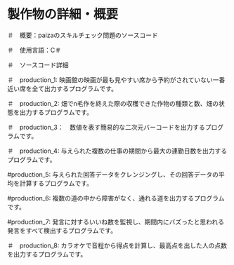 # 製作物の詳細・概要

＃　概要：paizaのスキルチェック問題のソースコード

＃　使用言語：C＃


＃　ソースコード詳細

＃　production_1: 映画館の映画が最も見やすい席から予約がされていない一番近い席を全て出力するプログラムです。

＃　production_2: 畑でn毛作を終えた際の収穫できた作物の種類と数、畑の状態を出力するプログラムです。

＃　production_3：　数値を表す簡易的な二次元バーコードを出力するプログラムです。

＃　production_4: 与えられた複数の仕事の期間から最大の連勤日数を出力するプログラムです。

#production_5: 与えられた回答データをクレンジングし、その回答データの平均を計算するプログラムです。

#production_6: 複数の道の中から障害がなく、通れる道を出力するプログラムです。

#production_7: 発言に対するいいね数を監視し、期間内にバズったと思われる発言をすべて検出するプログラムです。

＃　production_8: カラオケで音程から得点を計算し、最高点を出した人の点数を出力するプログラムです。
